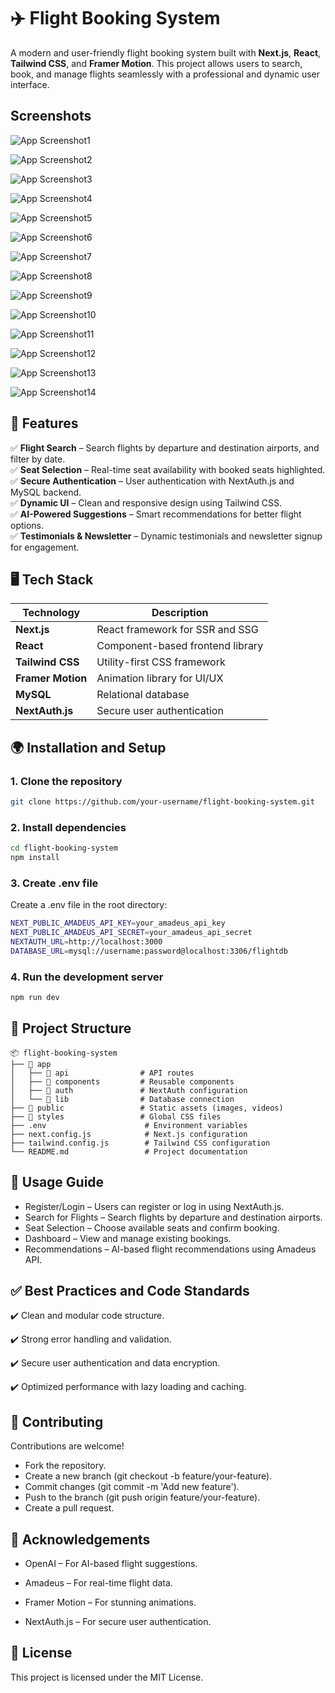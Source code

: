 
# ✈️ Flight Booking System

A modern and user-friendly flight booking system built with **Next.js**, **React**, **Tailwind CSS**, and **Framer Motion**. This project allows users to search, book, and manage flights seamlessly with a professional and dynamic user interface.



## Screenshots

![App Screenshot1](https://github.com/Soujanya-R/Flight-Ticket-Booking-System/blob/main/Screenshot%202025-04-16%20085423.png)

![App Screenshot2](https://github.com/Soujanya-R/Flight-Ticket-Booking-System/blob/main/Screenshot%202025-04-16%20085455.png)

![App Screenshot3](https://github.com/Soujanya-R/Flight-Ticket-Booking-System/blob/main/Screenshot%202025-04-16%20085528.png)

![App Screenshot4](https://github.com/Soujanya-R/Flight-Ticket-Booking-System/blob/main/Screenshot%202025-04-16%20085548.png)

![App Screenshot5](https://github.com/Soujanya-R/Flight-Ticket-Booking-System/blob/main/Screenshot%202025-04-16%20085603.png)

![App Screenshot6](https://github.com/Soujanya-R/Flight-Ticket-Booking-System/blob/main/Screenshot%202025-04-16%20085628.png)

![App Screenshot7](https://github.com/Soujanya-R/Flight-Ticket-Booking-System/blob/main/Screenshot%202025-04-16%20085654.png)

![App Screenshot8](https://github.com/Soujanya-R/Flight-Ticket-Booking-System/blob/main/Screenshot%202025-04-16%20085724.png)

![App Screenshot9](https://github.com/Soujanya-R/Flight-Ticket-Booking-System/blob/main/Screenshot%202025-04-16%20085742.png)

![App Screenshot10](https://github.com/Soujanya-R/Flight-Ticket-Booking-System/blob/main/Screenshot%202025-04-16%20085905.png)

![App Screenshot11](https://github.com/Soujanya-R/Flight-Ticket-Booking-System/blob/main/Screenshot%202025-04-16%20085943.png)

![App Screenshot12](https://github.com/Soujanya-R/Flight-Ticket-Booking-System/blob/main/Screenshot%202025-04-16%20090015.png)

![App Screenshot13](https://github.com/Soujanya-R/Flight-Ticket-Booking-System/blob/main/Screenshot%202025-04-16%20090037.png)

![App Screenshot14](https://github.com/Soujanya-R/Flight-Ticket-Booking-System/blob/main/Screenshot%202025-04-16%20094854.png)
## 🚀 Features


✅ **Flight Search** – Search flights by departure and destination airports, and filter by date.  
✅ **Seat Selection** – Real-time seat availability with booked seats highlighted.  
✅ **Secure Authentication** – User authentication with NextAuth.js and MySQL backend.  
✅ **Dynamic UI** – Clean and responsive design using Tailwind CSS.    
✅ **AI-Powered Suggestions** – Smart recommendations for better flight options.  
✅ **Testimonials & Newsletter** – Dynamic testimonials and newsletter signup for engagement.  

## 🖥️ Tech Stack

| Technology     | Description                      |
|---------------|----------------------------------|
| **Next.js**    | React framework for SSR and SSG   |
| **React**       | Component-based frontend library |
| **Tailwind CSS** | Utility-first CSS framework       |
| **Framer Motion**| Animation library for UI/UX      |
| **MySQL**        | Relational database              |
| **NextAuth.js**   | Secure user authentication      |                    

## 🌍 Installation and Setup

### **1. Clone the repository**
```bash
git clone https://github.com/your-username/flight-booking-system.git
```
### **2. Install dependencies**
```bash
cd flight-booking-system
npm install
```
### **3. Create .env file**
Create a .env file in the root directory:
```bash
NEXT_PUBLIC_AMADEUS_API_KEY=your_amadeus_api_key
NEXT_PUBLIC_AMADEUS_API_SECRET=your_amadeus_api_secret
NEXTAUTH_URL=http://localhost:3000
DATABASE_URL=mysql://username:password@localhost:3306/flightdb
```
### **4. Run the development server**
```bash
npm run dev
```

## 📁 Project Structure

```plaintext
📦 flight-booking-system
├── 📂 app
│   ├── 📂 api                # API routes
│   ├── 📂 components         # Reusable components
│   ├── 📂 auth               # NextAuth configuration
│   └── 📂 lib                # Database connection
├── 📂 public                 # Static assets (images, videos)
├── 📂 styles                 # Global CSS files
├── .env                      # Environment variables
├── next.config.js            # Next.js configuration
├── tailwind.config.js        # Tailwind CSS configuration
└── README.md                 # Project documentation

```


## 🚦 Usage Guide

-  Register/Login – Users can register or log in using NextAuth.js.
-  Search for Flights – Search flights by departure and destination airports.
-  Seat Selection – Choose available seats and confirm booking.
-  Dashboard – View and manage existing bookings.
-  Recommendations – AI-based flight recommendations using Amadeus API.



## ✅ Best Practices and Code Standards

✔️ Clean and modular code structure.

✔️ Strong error handling and validation.

✔️ Secure user authentication and data encryption.

✔️ Optimized performance with lazy loading and caching.


## 🤝 Contributing

Contributions are welcome!

- Fork the repository.
- Create a new branch (git checkout -b feature/your-feature).
- Commit changes (git commit -m 'Add new feature').
- Push to the branch (git push origin feature/your-feature).
- Create a pull request.

## 🌟 Acknowledgements


 - OpenAI – For AI-based flight suggestions.

 - Amadeus – For real-time flight data.

 - Framer Motion – For stunning animations.

 - NextAuth.js – For secure user authentication.


## 📜 License

This project is licensed under the MIT License.



